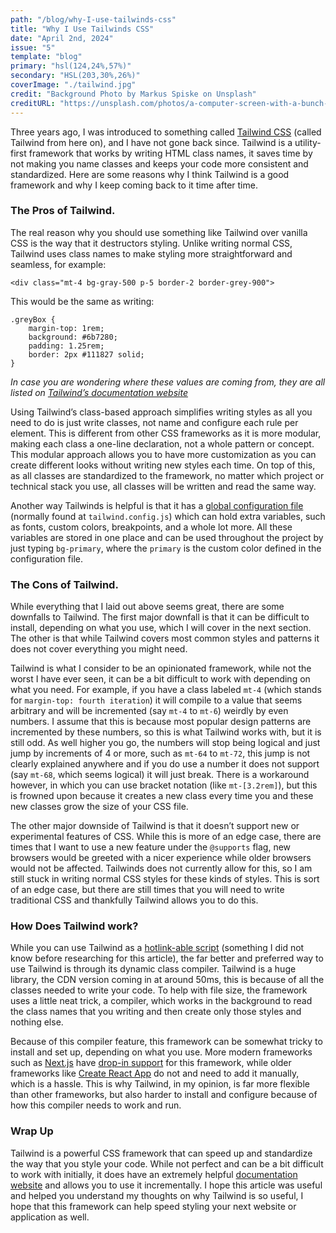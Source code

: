 ```yaml
---
path: "/blog/why-I-use-tailwinds-css"
title: "Why I Use Tailwinds CSS"
date: "April 2nd, 2024"
issue: "5"
template: "blog"
primary: "hsl(124,24%,57%)"
secondary: "HSL(203,30%,26%)"
coverImage: "./tailwind.jpg"
credit: "Background Photo by Markus Spiske on Unsplash"
creditURL: "https://unsplash.com/photos/a-computer-screen-with-a-bunch-of-text-on-it-MI9-PY5cyNs"
---
```


Three years ago, I was introduced to something called [Tailwind CSS](https://tailwindcss.com/) (called Tailwind from here on), and I have not gone back since. Tailwind is a utility-first framework that works by writing HTML class names, it saves time by not making you name classes and keeps your code more consistent and standardized. Here are some reasons why I think Tailwind is a good framework and why I keep coming back to it time after time.


### The Pros of Tailwind.

The real reason why you should use something like Tailwind over vanilla CSS is the way that it destructors styling. Unlike writing normal CSS, Tailwind uses class names to make styling more straightforward and seamless, for example:


```
<div class="mt-4 bg-gray-500 p-5 border-2 border-grey-900">
```

This would be the same as writing:

```
.greyBox {
	margin-top: 1rem;
	background: #6b7280;
	padding: 1.25rem;
	border: 2px #111827 solid;
}
```

_In case you are wondering where these values are coming from, they are all listed on [Tailwind’s documentation website](https://tailwindcss.com/docs/installation)_

Using Tailwind’s class-based approach simplifies writing styles as all you need to do is just write classes, not name and configure each rule per element. This is different from other CSS frameworks as it is more modular, making each class a one-line declaration, not a whole pattern or concept. This modular approach allows you to have more customization as you can create different looks without writing new styles each time. On top of this, as all classes are standardized to the framework, no matter which project or technical stack you use, all classes will be written and read the same way.

Another way Tailwinds is helpful is that it has a [global configuration file](https://tailwindcss.com/docs/configuration) (normally found at `tailwind.config.js`) which can hold extra variables, such as fonts, custom colors, breakpoints, and a whole lot more. All these variables are stored in one place and can be used throughout the project by just typing `bg-primary`, where the `primary` is the custom color defined in the configuration file.

### The Cons of Tailwind.

While everything that I laid out above seems great, there are some downfalls to Tailwind. The first major downfall is that it can be difficult to install, depending on what you use, which I will cover in the next section. The other is that while Tailwind covers most common styles and patterns it does not cover everything you might need.

Tailwind is what I consider to be an opinionated framework, while not the worst I have ever seen, it can be a bit difficult to work with depending on what you need. For example, if you have a class labeled `mt-4` (which stands for `margin-top: fourth iteration`) it will compile to a value that seems arbitrary and will be incremented (say `mt-4` to `mt-6`) weirdly by even numbers. I assume that this is because most popular design patterns are incremented by these numbers, so this is what Tailwind works with, but it is still odd. As well higher you go, the numbers will stop being logical and just jump by increments of 4 or more, such as `mt-64` to `mt-72`, this jump is not clearly explained anywhere and if you do use a number it does not support (say `mt-68`, which seems logical) it will just break. There is a workaround however, in which you can use bracket notation (like `mt-[3.2rem]`), but this is frowned upon because it creates a new class every time you and these new classes grow the size of your CSS file. 

The other major downside of Tailwind is that it doesn’t support new or experimental features of CSS. While this is more of an edge case, there are times that I want to use a new feature under the `@supports` flag, new browsers would be greeted with a nicer experience while older browsers would not be affected. Tailwinds does not currently allow for this, so I am still stuck in writing normal CSS styles for these kinds of styles. This is sort of an edge case, but there are still times that you will need to write traditional CSS and thankfully Tailwind allows you to do this.

### How Does Tailwind work?

While you can use Tailwind as a [hotlink-able script](https://cdn.tailwindcss.com/3.4.3) (something I did not know before researching for this article), the far better and preferred way to use Tailwind is through its dynamic class compiler. Tailwind is a huge library, the CDN version coming in at around 50ms, this is because of all the classes needed to write your code. To help with file size, the framework uses a little neat trick, a compiler, which works in the background to read the class names that you writing and then create only those styles and nothing else. 

Because of this compiler feature, this framework can be somewhat tricky to install and set up, depending on what you use. More modern frameworks such as [Next.js](https://nextjs.org/) have [drop-in support](https://nextjs.org/docs/app/building-your-application/styling/tailwind-css) for this framework, while older frameworks like [Create React App](https://create-react-app.dev/) do not and need to add it manually, which is a hassle. This is why Tailwind, in my opinion, is far more flexible than other frameworks, but also harder to install and configure because of how this compiler needs to work and run.

### Wrap Up

Tailwind is a powerful CSS framework that can speed up and standardize the way that you style your code. While not perfect and can be a bit difficult to work with initially, it does have an extremely helpful [documentation website](https://tailwindcss.com/docs/installation) and allows you to use it incrementally. I hope this article was useful and helped you understand my thoughts on why Tailwind is so useful, I hope that this framework can help speed styling your next website or application as well.
